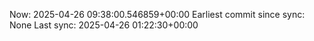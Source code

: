 Now: 2025-04-26 09:38:00.546859+00:00 Earliest commit since sync: None Last sync: 2025-04-26 01:22:30+00:00
